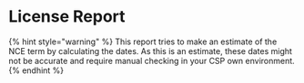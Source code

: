 # License Report

{% hint style="warning" %}
This report tries to make an estimate of the NCE term by calculating the dates. As this is an estimate, these dates might not be accurate and require manual checking in your CSP own environment.
{% endhint %}

